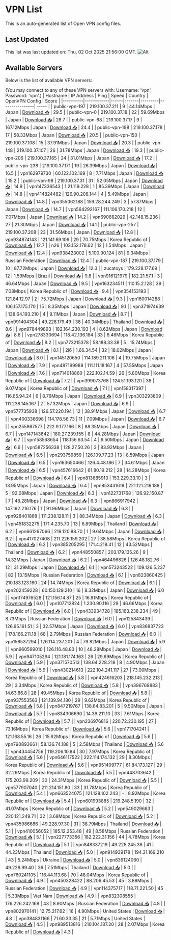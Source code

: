 # VPN List

This is an auto-generated list of Open VPN config files.

## Last Updated

This list was last updated on: Thu, 02 Oct 2025 21:56:00 GMT.
![Alt](https://repobeats.axiom.co/api/embed/186b98318ef1479477931607c1ad7d823f12451f.svg "Repobeats analytics image")

## Available Servers

Below is the list of available VPN servers:

(You may connect to any of these VPN servers with: Username: 'vpn', Password: 'vpn'.)
| Hostname | IP Address | Ping | Speed | Country | OpenVPN Config | Score |
|----------|------------|------|-------|---------|----------------| ----- |
| public-vpn-197 | 219.100.37.211 | 9 | 44.14Mbps | Japan | [Download 📥](./configs/server_0_JP.ovpn) | 29.5 |
| public-vpn-0 | 219.100.37.18 | 22 | 59.69Mbps | Japan | [Download 📥](./configs/server_1_JP.ovpn) | 28.7 |
| public-vpn-68 | 219.100.37.17 | 9 | 167.12Mbps | Japan | [Download 📥](./configs/server_2_JP.ovpn) | 24.4 |
| public-vpn-198 | 219.100.37.178 | 17 | 58.33Mbps | Japan | [Download 📥](./configs/server_3_JP.ovpn) | 20.5 |
| public-vpn-150 | 219.100.37.108 | 15 | 37.91Mbps | Japan | [Download 📥](./configs/server_4_JP.ovpn) | 20.3 |
| public-vpn-148 | 219.100.37.107 | 26 | 31.78Mbps | Japan | [Download 📥](./configs/server_5_JP.ovpn) | 19.3 |
| public-vpn-206 | 219.100.37.165 | 24 | 31.01Mbps | Japan | [Download 📥](./configs/server_6_JP.ovpn) | 17.2 |
| public-vpn-238 | 219.100.37.171 | 19 | 26.39Mbps | Japan | [Download 📥](./configs/server_7_JP.ovpn) | 16.5 |
| vpn162979730 | 60.122.102.169 | 8 | 7.71Mbps | Japan | [Download 📥](./configs/server_8_JP.ovpn) | 15.2 |
| public-vpn-98 | 219.100.37.31 | 31 | 52.05Mbps | Japan | [Download 📥](./configs/server_9_JP.ovpn) | 14.9 |
| vpn147336543 | 1.21.119.228 | 1 | 85.39Mbps | Japan | [Download 📥](./configs/server_10_JP.ovpn) | 14.8 |
| vpn414824482 | 126.90.208.144 | 4 | 5.49Mbps | Japan | [Download 📥](./configs/server_11_JP.ovpn) | 14.8 |
| vpn355062188 | 159.28.244.249 | 3 | 57.87Mbps | Japan | [Download 📥](./configs/server_12_JP.ovpn) | 14.7 |
| vpn564292167 | 111.106.170.218 | 12 | 7.07Mbps | Japan | [Download 📥](./configs/server_13_JP.ovpn) | 14.2 |
| vpn690662029 | 42.148.15.236 | 27 | 21.30Mbps | Japan | [Download 📥](./configs/server_14_JP.ovpn) | 14.1 |
| public-vpn-257 | 219.100.37.208 | 23 | 31.56Mbps | Japan | [Download 📥](./configs/server_15_JP.ovpn) | 12.8 |
| vpn934874143 | 121.141.69.106 | 29 | 70.75Mbps | Korea Republic of | [Download 📥](./configs/server_16_KR.ovpn) | 12.7 |
| n26 | 103.152.178.62 | 12 | 1.54Mbps | Japan | [Download 📥](./configs/server_17_JP.ovpn) | 12.4 |
| vpn938423002 | 5.100.90.124 | 81 | 9.34Mbps | Russian Federation | [Download 📥](./configs/server_18_RU.ovpn) | 12.4 |
| public-vpn-187 | 219.100.37.179 | 10 | 87.72Mbps | Japan | [Download 📥](./configs/server_19_JP.ovpn) | 12.3 |
| zucatoys | 179.228.177.69 | 12 | 1.59Mbps | Brazil | [Download 📥](./configs/server_20_BR.ovpn) | 9.8 |
| vpn916121979 | 182.21.57.1 | 3 | 46.64Mbps | Japan | [Download 📥](./configs/server_21_JP.ovpn) | 9.5 |
| vpn163234511 | 110.15.2.128 | 39 | 7.08Mbps | Korea Republic of | [Download 📥](./configs/server_22_KR.ovpn) | 9.4 |
| vpn354153193 | 121.84.12.97 | 2 | 75.72Mbps | Japan | [Download 📥](./configs/server_23_JP.ovpn) | 9.3 |
| vpn160014288 | 106.157.175.170 | 15 | 8.35Mbps | Japan | [Download 📥](./configs/server_24_JP.ovpn) | 9.1 |
| vpn371974639 | 138.64.193.210 | 4 | 9.11Mbps | Japan | [Download 📥](./configs/server_25_JP.ovpn) | 8.7 |
| vpn991404304 | 49.228.179.49 | 38 | 40.34Mbps | Thailand | [Download 📥](./configs/server_26_TH.ovpn) | 8.6 |
| vpn978449893 | 182.164.230.193 | 4 | 8.62Mbps | Japan | [Download 📥](./configs/server_27_JP.ovpn) | 8.6 |
| vpn278330694 | 118.42.136.184 | 33 | 6.46Mbps | Korea Republic of | [Download 📥](./configs/server_28_KR.ovpn) | 8.2 |
| vpn773215378 | 58.188.33.38 | 5 | 15.74Mbps | Japan | [Download 📥](./configs/server_29_JP.ovpn) | 8.1 |
| 2i6 | 1.66.34.54 | 32 | 18.02Mbps | Japan | [Download 📥](./configs/server_30_JP.ovpn) | 8.0 |
| vpn145120650 | 114.189.211.106 | 4 | 19.75Mbps | Japan | [Download 📥](./configs/server_31_JP.ovpn) | 7.9 |
| vpn487199988 | 111.111.18.167 | 4 | 57.55Mbps | Japan | [Download 📥](./configs/server_32_JP.ovpn) | 7.6 |
| vpn714018860 | 222.102.14.59 | 26 | 5.80Mbps | Korea Republic of | [Download 📥](./configs/server_33_KR.ovpn) | 7.2 |
| vpn399073768 | 124.51.193.120 | 38 | 9.07Mbps | Korea Republic of | [Download 📥](./configs/server_34_KR.ovpn) | 7.1 |
| vpn158317397 | 116.65.94.24 | 6 | 8.76Mbps | Japan | [Download 📥](./configs/server_35_JP.ovpn) | 6.9 |
| vpn303293809 | 111.238.145.167 | 2 | 57.32Mbps | Japan | [Download 📥](./configs/server_36_JP.ovpn) | 6.9 |
| vpn577735938 | 126.57.220.194 | 12 | 38.91Mbps | Japan | [Download 📥](./configs/server_37_JP.ovpn) | 6.7 |
| vpn400336698 | 114.178.56.73 | 11 | 7.09Mbps | Japan | [Download 📥](./configs/server_38_JP.ovpn) | 6.7 |
| vpn255867577 | 222.9.177.166 | 8 | 88.35Mbps | Japan | [Download 📥](./configs/server_39_JP.ovpn) | 6.7 |
| vpn147143642 | 180.27.239.155 | 8 | 44.28Mbps | Japan | [Download 📥](./configs/server_40_JP.ovpn) | 6.7 |
| vpn158568654 | 118.156.63.54 | 4 | 9.50Mbps | Japan | [Download 📥](./configs/server_41_JP.ovpn) | 6.6 |
| vpn587256338 | 128.27.50.26 | 3 | 83.92Mbps | Japan | [Download 📥](./configs/server_42_JP.ovpn) | 6.5 |
| vpn293759859 | 126.109.77.23 | 13 | 8.59Mbps | Japan | [Download 📥](./configs/server_43_JP.ovpn) | 6.5 |
| vpn163650466 | 126.4.48.186 | 7 | 34.61Mbps | Japan | [Download 📥](./configs/server_44_JP.ovpn) | 6.5 |
| vpn457616642 | 61.80.19.212 | 28 | 14.28Mbps | Korea Republic of | [Download 📥](./configs/server_45_KR.ovpn) | 6.4 |
| vpn813685913 | 153.229.33.10 | 3 | 13.95Mbps | Japan | [Download 📥](./configs/server_46_JP.ovpn) | 6.4 |
| vpn853431619 | 221.121.219.188 | 5 | 92.08Mbps | Japan | [Download 📥](./configs/server_47_JP.ovpn) | 6.3 |
| vpn122731768 | 126.92.150.87 | 7 | 48.28Mbps | Japan | [Download 📥](./configs/server_48_JP.ovpn) | 6.3 |
| vpn866917942 | 147.192.216.176 | 1 | 91.96Mbps | Japan | [Download 📥](./configs/server_49_JP.ovpn) | 6.3 |
| vpn928401868 | 111.238.128.11 | 3 | 88.34Mbps | Japan | [Download 📥](./configs/server_50_JP.ovpn) | 6.3 |
| vpn451832275 | 171.4.235.70 | 13 | 6.89Mbps | Thailand | [Download 📥](./configs/server_51_TH.ovpn) | 6.2 |
| vpn661267066 | 219.120.88.70 | 1 | 9.64Mbps | Japan | [Download 📥](./configs/server_52_JP.ovpn) | 6.2 |
| vpn417027408 | 211.226.159.202 | 27 | 38.58Mbps | Korea Republic of | [Download 📥](./configs/server_53_KR.ovpn) | 6.2 |
| vpn385205295 | 171.4.218.41 | 12 | 43.52Mbps | Thailand | [Download 📥](./configs/server_54_TH.ovpn) | 6.2 |
| vpn448550857 | 203.179.135.26 | 9 | 14.32Mbps | Japan | [Download 📥](./configs/server_55_JP.ovpn) | 6.2 |
| vpn464496826 | 126.48.182.76 | 12 | 31.29Mbps | Japan | [Download 📥](./configs/server_56_JP.ovpn) | 6.1 |
| vpn573243522 | 109.126.5.237 | 82 | 13.15Mbps | Russian Federation | [Download 📥](./configs/server_57_RU.ovpn) | 6.1 |
| vpn823860425 | 210.183.123.160 | 24 | 14.74Mbps | Korea Republic of | [Download 📥](./configs/server_58_KR.ovpn) | 6.1 |
| vpn202459228 | 60.150.129.210 | 16 | 8.32Mbps | Japan | [Download 📥](./configs/server_59_JP.ovpn) | 6.0 |
| vpn174976528 | 121.156.14.87 | 25 | 16.91Mbps | Korea Republic of | [Download 📥](./configs/server_60_KR.ovpn) | 6.0 |
| vpn107712824 | 1.230.90.116 | 29 | 46.66Mbps | Korea Republic of | [Download 📥](./configs/server_61_KR.ovpn) | 6.0 |
| vpn433934728 | 185.163.238.234 | 49 | 8.73Mbps | Russian Federation | [Download 📥](./configs/server_62_RU.ovpn) | 6.0 |
| vpn125843439 | 126.65.161.51 | 3 | 32.57Mbps | Japan | [Download 📥](./configs/server_63_JP.ovpn) | 6.0 |
| vpn836837723 | 178.166.211.18 | 68 | 2.79Mbps | Russian Federation | [Download 📥](./configs/server_64_RU.ovpn) | 6.0 |
| vpn158537294 | 126.114.237.201 | 4 | 79.82Mbps | Japan | [Download 📥](./configs/server_65_JP.ovpn) | 5.9 |
| vpn960599010 | 126.116.48.83 | 10 | 48.28Mbps | Japan | [Download 📥](./configs/server_66_JP.ovpn) | 5.9 |
| vpn947105294 | 121.181.174.163 | 26 | 29.69Mbps | Korea Republic of | [Download 📥](./configs/server_67_KR.ovpn) | 5.9 |
| vpn371570513 | 138.64.228.218 | 8 | 4.90Mbps | Japan | [Download 📥](./configs/server_68_JP.ovpn) | 5.9 |
| vpn430214613 | 222.104.241.117 | 27 | 73.00Mbps | Korea Republic of | [Download 📥](./configs/server_69_KR.ovpn) | 5.8 |
| vpn424616203 | 218.145.232.213 | 29 | 3.34Mbps | Korea Republic of | [Download 📥](./configs/server_70_KR.ovpn) | 5.8 |
| vpn396769883 | 14.63.86.8 | 28 | 49.45Mbps | Korea Republic of | [Download 📥](./configs/server_71_KR.ovpn) | 5.8 |
| vpn937553563 | 121.139.94.180 | 29 | 9.62Mbps | Korea Republic of | [Download 📥](./configs/server_72_KR.ovpn) | 5.8 |
| vpn847219767 | 138.64.83.201 | 5 | 9.50Mbps | Japan | [Download 📥](./configs/server_73_JP.ovpn) | 5.7 |
| vpn834306690 | 14.39.211.10 | 33 | 7.61Mbps | Korea Republic of | [Download 📥](./configs/server_74_KR.ovpn) | 5.7 |
| vpn236976816 | 220.72.230.195 | 27 | 73.16Mbps | Korea Republic of | [Download 📥](./configs/server_75_KR.ovpn) | 5.6 |
| vpn171704241 | 121.168.55.16 | 26 | 15.62Mbps | Korea Republic of | [Download 📥](./configs/server_76_KR.ovpn) | 5.6 |
| vpn790893661 | 58.136.74.188 | 5 | 2.58Mbps | Thailand | [Download 📥](./configs/server_77_TH.ovpn) | 5.6 |
| vpn434454756 | 119.206.10.84 | 30 | 7.97Mbps | Korea Republic of | [Download 📥](./configs/server_78_KR.ovpn) | 5.6 |
| vpn646117522 | 222.114.174.132 | 29 | 8.30Mbps | Korea Republic of | [Download 📥](./configs/server_79_KR.ovpn) | 5.6 |
| vpn951409777 | 61.84.173.127 | 29 | 32.29Mbps | Korea Republic of | [Download 📥](./configs/server_80_KR.ovpn) | 5.5 |
| vpn448703642 | 175.203.99.209 | 30 | 24.31Mbps | Korea Republic of | [Download 📥](./configs/server_81_KR.ovpn) | 5.5 |
| vpn577907040 | 211.214.151.80 | 33 | 31.78Mbps | Korea Republic of | [Download 📥](./configs/server_82_KR.ovpn) | 5.4 |
| vpn663524075 | 121.128.102.243 | - | 8.92Mbps | Korea Republic of | [Download 📥](./configs/server_83_KR.ovpn) | 5.4 |
| vpn601993885 | 219.248.5.190 | 32 | 41.07Mbps | Korea Republic of | [Download 📥](./configs/server_84_KR.ovpn) | 5.2 |
| vpn549029683 | 220.121.249.71 | 32 | 3.68Mbps | Korea Republic of | [Download 📥](./configs/server_85_KR.ovpn) | 5.2 |
| vpn435986686 | 49.228.97.30 | 31 | 38.79Mbps | Thailand | [Download 📥](./configs/server_86_TH.ovpn) | 5.1 |
| vpn410056052 | 185.12.253.48 | 49 | 8.58Mbps | Russian Federation | [Download 📥](./configs/server_87_RU.ovpn) | 5.1 |
| vpn227773356 | 182.222.31.156 | 44 | 4.78Mbps | Korea Republic of | [Download 📥](./configs/server_88_KR.ovpn) | 5.1 |
| vpn848337219 | 49.228.245.36 | 41 | 44.23Mbps | Thailand | [Download 📥](./configs/server_89_TH.ovpn) | 5.0 |
| vpn914939178 | 194.31.169.210 | 43 | 5.24Mbps | Ukraine | [Download 📥](./configs/server_90_UA.ovpn) | 5.0 |
| vpn839124060 | 49.228.99.40 | 36 | 7.51Mbps | Thailand | [Download 📥](./configs/server_91_TH.ovpn) | 5.0 |
| vpn760241105 | 116.44.113.68 | 70 | 48.04Mbps | Korea Republic of | [Download 📥](./configs/server_92_KR.ovpn) | 4.9 |
| vpn450328422 | 88.206.45.53 | 45 | 3.88Mbps | Russian Federation | [Download 📥](./configs/server_93_RU.ovpn) | 4.9 |
| vpn114375717 | 118.71.221.50 | 45 | 5.33Mbps | Viet Nam | [Download 📥](./configs/server_94_VN.ovpn) | 4.9 |
| vpn832308555 | 176.226.242.168 | 43 | 8.90Mbps | Russian Federation | [Download 📥](./configs/server_95_RU.ovpn) | 4.8 |
| vpn802970141 | 12.75.217.62 | 16 | 4.90Mbps | United States | [Download 📥](./configs/server_96_US.ovpn) | 4.8 |
| vpn384831166 | 71.60.33.35 | 21 | 5.71Mbps | United States | [Download 📥](./configs/server_97_US.ovpn) | 4.5 |
| vpn989513816 | 210.104.187.20 | 28 | 2.07Mbps | Korea Republic of | [Download 📥](./configs/server_98_KR.ovpn) | 4.3 |
